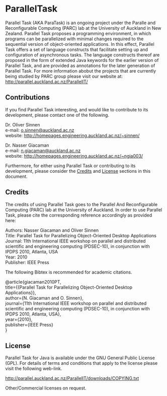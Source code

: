 # ParallelTask

Parallel Task (AKA ParaTask) is an ongoing project under the Paralle and Reconfigurable Computing (PARC) lab at the University of Auckland in New Zealand. Parallel Task proposes a programming environment, in which programs can be parallelized with minimal changes required to the sequential version of object-oriented applications. In this effect, Parallel Task offers a set of language constructs that facilitate setting up and configuration of asynchronous tasks. The language constructs thereof are proposed in the form of extended Java keywords for the earlier version of Parallel Task, and are provided as annotations for the later generation of Parallel Task. 
For more information abobut the projects that are currently being studied by PARC group please visit our website at: http://parallel.auckland.ac.nz/ParallelIT/ 

## Contributions

If you find Parallel Task interesting, and would like to contribute to its development, please contact one of the following.   

Dr. Oliver Sinnen  
e-mail: o.sinnen@auckland.ac.nz   
website: http://homepages.engineering.auckland.ac.nz/~sinnen/   

Dr. Nasser Giacaman   
e-mail: n.giacaman@auckland.ac.nz   
website: http://homepages.engineering.auckland.ac.nz/~ngia003/   

Furthermore, for either using Parallel Task or contributing to its development, please consider the [Credits](#credits) and [License](#lisence) sections in this document.

## <a name="credits"></a>Credits

The credits of using Parallel Task goes to the Parallel And Reconfigurable Computing (PARC) lab at the University of Auckland. In order to use Parallel Task, please cite the corresponding reference accordingly as provided here:

Authors: Nasser Giacaman and Oliver Sinnen    
Title: Parallel Task for Parallelizing Object-Oriented Desktop Applications     
Journal: 11th International IEEE workshop on parallel and distributed scientific and engineering computing (PDSEC-10), in conjunction with IPDPS 2010, Atlanta, USA     
Year: 2010     
Publisher: IEEE Press     

The following Bibtex is recommended for academic citations.

@article{giacaman2010PT,   
  title={{Parallel Task for Parallelizing Object-Oriented Desktop Applications}},   
  author={N. Giacaman and O. Sinnen},   
  journal={11th International IEEE workshop on parallel and distributed scientific and engineering computing (PDSEC-10), in conjunction with IPDPS 2010, Atlanta, USA},   
  year={2010},   
  publisher={IEEE Press}   
}      

## <a name="lisence"></a>License

Parallel Task for Java is available under the GNU General Public License (GPL). For details of terms and conditions that apply to the license please visit the following web-link. 

http://parallel.auckland.ac.nz/ParallelIT/downloads/COPYING.txt

Other/Commercial licenses on request.
